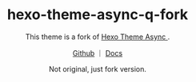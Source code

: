 <h1 align="center">hexo-theme-async-q-fork</h1>

<div align="center">
This theme is a fork of  <a href= "https://github.com/MaLuns/hexo-theme-async" target="_blank" > Hexo Theme Async </a> .


[Github](https://github.com/MaLuns/hexo-theme-async) ｜
[Docs](https://hexo-theme-async.imalun.com/)

Not original, just fork version.

</div>